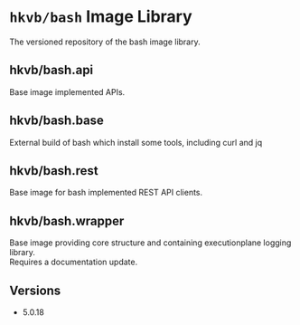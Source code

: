 # `hkvb/bash` Image Library

The versioned repository of the bash image library.

## hkvb/bash.api

Base image implemented APIs.

## hkvb/bash.base

External build of bash which install some tools, including curl and jq

## hkvb/bash.rest

Base image for bash implemented REST API clients.

## hkvb/bash.wrapper

Base image providing core structure and containing executionplane logging library.  
Requires a documentation update.

## Versions

* 5.0.18  
